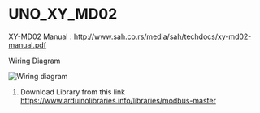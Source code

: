 # UNO_XY_MD02
XY-MD02 Manual : http://www.sah.co.rs/media/sah/techdocs/xy-md02-manual.pdf

Wiring Diagram

![Wiring diagram](https://user-images.githubusercontent.com/30364896/78583121-95953a80-7860-11ea-82fc-86893150ae25.jpg)

 1. Download Library from this link https://www.arduinolibraries.info/libraries/modbus-master

